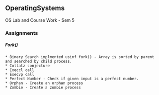 ## OperatingSystems
OS Lab and Course Work - Sem 5

### Assignments

##### Fork()

    * Binary Search implmented usinf fork() - Array is sorted by parent and searched by child process.
    * Collatz conjecture
    * Execcl call
    * Execvp call
    * Perfect Number - Check if given input is a perfect number.
    * Orphan - Create an orphan process
    * Zombie - Create a zombie process